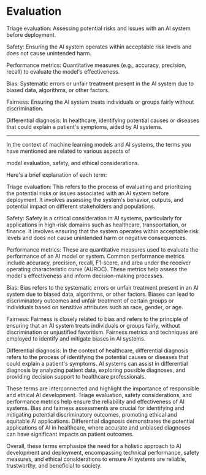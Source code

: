 # Evaluation

Triage evaluation: 
Assessing potential risks and issues with an AI system before deployment.

Safety: 
Ensuring the AI system operates within acceptable risk levels and does not cause unintended harm.

Performance metrics: 
Quantitative measures (e.g., accuracy, precision, recall) to evaluate the model's effectiveness.

Bias: 
Systematic errors or unfair treatment present in the AI system due to biased data, algorithms, or other factors.

Fairness: 
Ensuring the AI system treats individuals or groups fairly without discrimination.

Differential diagnosis: 
In healthcare, identifying potential causes or diseases that could explain a patient's symptoms, aided by AI systems.



---
In the context of machine learning models and AI systems, 
the terms you have mentioned are related to various aspects of 

model evaluation, safety, and ethical considerations. 

Here's a brief explanation of each term:

Triage evaluation: 
This refers to the process of evaluating and prioritizing the potential risks or issues associated with an AI system before deployment. 
It involves assessing the system's behavior, outputs, and potential impact on different stakeholders and populations.

Safety: Safety is a critical consideration in AI systems, particularly for applications in high-risk domains such as healthcare, 
transportation, or finance. It involves ensuring that the system operates within acceptable risk levels and does not cause 
unintended harm or negative consequences.

Performance metrics: These are quantitative measures used to evaluate the performance of an AI model or system. 
Common performance metrics include accuracy, precision, recall, F1-score, and area under the receiver operating 
characteristic curve (AUROC). These metrics help assess the model's effectiveness and inform decision-making processes.

Bias: Bias refers to the systematic errors or unfair treatment present in an AI system due to biased data, algorithms, 
or other factors. Biases can lead to discriminatory outcomes and unfair treatment of certain groups or individuals 
based on sensitive attributes such as race, gender, or age.

Fairness: Fairness is closely related to bias and refers to the principle of ensuring that an AI system treats individuals 
or groups fairly, without discrimination or unjustified favoritism. Fairness metrics and techniques are employed to identify 
and mitigate biases in AI systems.

Differential diagnosis: In the context of healthcare, differential diagnosis refers to the process of identifying 
the potential causes or diseases that could explain a patient's symptoms. AI systems can assist in differential diagnosis 
by analyzing patient data, exploring possible diagnoses, and providing decision support to healthcare professionals.

These terms are interconnected and highlight the importance of responsible and ethical AI development. Triage evaluation, 
safety considerations, and performance metrics help ensure the reliability and effectiveness of AI systems. Bias and 
fairness assessments are crucial for identifying and mitigating potential discriminatory outcomes, promoting ethical 
and equitable AI applications. Differential diagnosis demonstrates the potential applications of AI in healthcare, 
where accurate and unbiased diagnoses can have significant impacts on patient outcomes.

Overall, these terms emphasize the need for a holistic approach to AI development and deployment, encompassing technical 
performance, safety measures, and ethical considerations to ensure AI systems are reliable, trustworthy, 
and beneficial to society.


